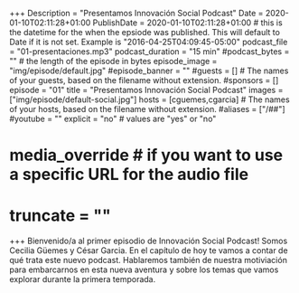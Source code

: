 +++
Description = "Presentamos Innovación Social Podcast"
Date = 2020-01-10T02:11:28+01:00
PublishDate = 2020-01-10T02:11:28+01:00 # this is the datetime for the when the epsiode was published. This will default to Date if it is not set. Example is "2016-04-25T04:09:45-05:00"
podcast_file = "01-presentaciones.mp3"
podcast_duration = "15 min"
#podcast_bytes = "" # the length of the episode in bytes
episode_image = "img/episode/default.jpg"
#episode_banner = ""
#guests = [] # The names of your guests, based on the filename without extension.
#sponsors = []
episode = "01"
title = "Presentamos Innovación Social Podcast"
images = ["img/episode/default-social.jpg"]
hosts = [cguemes,cgarcia] # The names of your hosts, based on the filename without extension.
#aliases = ["/##"]
#youtube = ""
explicit = "no" # values are "yes" or "no"
# media_override # if you want to use a specific URL for the audio file
# truncate = ""
+++
Bienvenido/a al primer episodio de Innovación Social Podcast! Somos Cecilia Güemes y César Garcia. En el capítulo de hoy te vamos a contar de qué trata este nuevo podcast. Hablaremos también de nuestra motiviación para embarcarnos en esta nueva aventura y sobre los temas que vamos explorar durante la primera temporada.